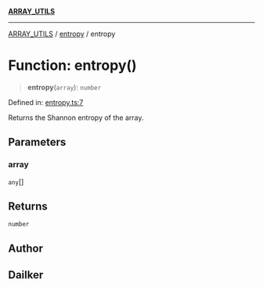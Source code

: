[**ARRAY_UTILS**](../../README.md)

***

[ARRAY_UTILS](../../README.md) / [entropy](../README.md) / entropy

# Function: entropy()

> **entropy**(`array`): `number`

Defined in: [entropy.ts:7](https://github.com/dailker/everyutil/blob/88c583cdd8386be54599315f93f88880d20b94f3/src/array/entropy.ts#L7)

Returns the Shannon entropy of the array.

## Parameters

### array

`any`[]

## Returns

`number`

## Author

## Dailker
